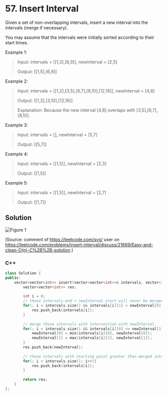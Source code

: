 # 57. Insert Interval

Given a set of non-overlapping intervals, insert a new interval into the intervals (merge if necessary).

You may assume that the intervals were initially sorted according to their start times.

Example 1:

> Input: intervals = [[1,3],[6,9]], newInterval = [2,5]
>
> Output: [[1,5],[6,9]]

Example 2:

> Input: intervals = [[1,2],[3,5],[6,7],[8,10],[12,16]], newInterval = [4,8]
> 
> Output: [[1,2],[3,10],[12,16]]
> 
> Explanation: Because the new interval [4,8] overlaps with [3,5],[6,7],[8,10].

Example 3:

> Input: intervals = [], newInterval = [5,7]
> 
> Output: [[5,7]]

Example 4:

> Input: intervals = [[1,5]], newInterval = [2,3]
> 
> Output: [[1,5]]

Example 5:

> Input: intervals = [[1,5]], newInterval = [2,7]
> 
>Output: [[1,7]]

## Solution

![Figure 1](https://assets.leetcode.com/static_assets/discuss/uploads/files/1483846289566-screenshot-2017-01-07-22.31.20.png)

(Source: comment of https://leetcode.com/sys/ user on https://leetcode.com/problems/insert-interval/discuss/21669/Easy-and-clean-O(n)-C%2B%2B-solution.)

### C++
```cpp
class Solution {
public:
    vector<vector<int>> insert(vector<vector<int>>& intervals, vector<int>& newInterval) {
        vector<vector<int>> res;
        
        int i = 0;
        // those intervals.end < newInterval.start will never be merged.
        for(; i < intervals.size() && intervals[i][1] < newInterval[0]; i++){
            res.push_back(intervals[i]);
        }
        
        // merge those intervals with intersection with newInterval.
        for(; i < intervals.size() && intervals[i][0] <= newInterval[1]; i++){
            newInterval[0] = min(intervals[i][0], newInterval[0]);
            newInterval[1] = max(intervals[i][1], newInterval[1]);
        }
        res.push_back(newInterval);
        
        // those intervals with starting point greater than merged interval's ending point.
        for(; i < intervals.size(); i++){
            res.push_back(intervals[i]);
        }
        
        return res;
    }
};
```

